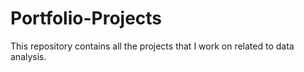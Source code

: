 # Portfolio-Projects

This repository contains all the projects that I work on related to data analysis.
